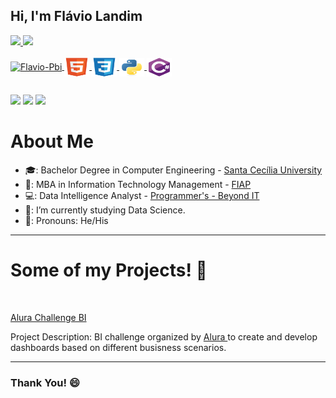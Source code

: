  ## Hi, I'm Flávio Landim
 
 <div>
  <a href="https://github.com/flaviolandim">
  <img height="160em" src="https://github-readme-stats.vercel.app/api?username=flaviolandim&show_icons=true&theme=dark&include_all_commits=true&count_private=true"/>
  <img height="160em" src="https://github-readme-stats.vercel.app/api/top-langs/?username=flaviolandim&layout=compact&langs_count=10&theme=dark"/>
</div>
<div style="display: inline_block"><br>
  <img align="center" alt="Flavio-Pbi" height="30" width="40" src="https://upload.wikimedia.org/wikipedia/commons/thumb/c/cf/New_Power_BI_Logo.svg/600px-New_Power_BI_Logo.svg.png">
  <img align="center" alt="Flavio-HTML" height="30" width="40" src="https://raw.githubusercontent.com/devicons/devicon/master/icons/html5/html5-original.svg">
  <img align="center" alt="Flavio-CSS" height="30" width="40" src="https://raw.githubusercontent.com/devicons/devicon/master/icons/css3/css3-original.svg">
  <img align="center" alt="Flavio-Python" height="30" width="40" src="https://raw.githubusercontent.com/devicons/devicon/master/icons/python/python-original.svg">
  <img align="center" alt="Flavio-Csharp" height="30" width="40" src="https://raw.githubusercontent.com/devicons/devicon/master/icons/csharp/csharp-original.svg">
</div>
  
  ##
  
<div> 
 
  <a href="https://instagram.com/flaviolandim.cross" target="_blank"><img src="https://img.shields.io/badge/-Instagram-%23E4405F?style=for-the-badge&logo=instagram&logoColor=white" target="_blank"></a>
   <a href = "mailto:fblandim@gmail.com"><img src="https://img.shields.io/badge/-Gmail-%23333?style=for-the-badge&logo=gmail&logoColor=white" target="_blank"></a>
  <a href="https://www.linkedin.com/in/flaviolandim/" target="_blank"><img src="https://img.shields.io/badge/-LinkedIn-%230077B5?style=for-the-badge&logo=linkedin&logoColor=white" target="_blank"></a> 
  
</div>
 
 ##

<h1>About Me</h1>

 - 🎓: Bachelor Degree in Computer Engineering - <a href= "https://www.unisanta.br/"> Santa Cecília University </a>
- 🏫: MBA in Information Technology Management - <a href= "https://www.fiap.com.br/"> FIAP </a>
- 💻: Data Intelligence Analyst -  <a href="https://www.programmers.com.br/">Programmer's - Beyond IT</a> 
- 🌱: I’m currently studying Data Science.
- 💬: Pronouns: He/His
<hr>

<h1>Some of my Projects! 🎨</h1>
<Br>
 
 <a href="https://github.com/flaviolandim/alurachallengebi">Alura Challenge BI </a>
  
Project Description: BI challenge organized by <a href=https://www.alura.com.br> Alura </a> to create and develop dashboards based on different busisness scenarios.

 ***
  
### Thank You! 😄 

  
